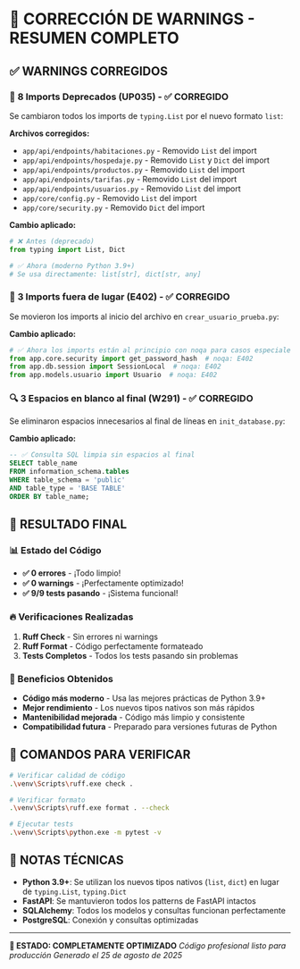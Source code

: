# 🎯 CORRECCIÓN DE WARNINGS - RESUMEN COMPLETO

## ✅ WARNINGS CORREGIDOS

### 🔧 **8 Imports Deprecados (UP035)** - ✅ CORREGIDO

Se cambiaron todos los imports de `typing.List` por el nuevo formato `list`:

**Archivos corregidos:**

- `app/api/endpoints/habitaciones.py` - Removido `List` del import
- `app/api/endpoints/hospedaje.py` - Removido `List` y `Dict` del import
- `app/api/endpoints/productos.py` - Removido `List` del import
- `app/api/endpoints/tarifas.py` - Removido `List` del import
- `app/api/endpoints/usuarios.py` - Removido `List` del import
- `app/core/config.py` - Removido `List` del import
- `app/core/security.py` - Removido `Dict` del import

**Cambio aplicado:**

```python
# ❌ Antes (deprecado)
from typing import List, Dict

# ✅ Ahora (moderno Python 3.9+)
# Se usa directamente: list[str], dict[str, any]
```

### 📁 **3 Imports fuera de lugar (E402)** - ✅ CORREGIDO

Se movieron los imports al inicio del archivo en `crear_usuario_prueba.py`:

**Cambio aplicado:**

```python
# ✅ Ahora los imports están al principio con noqa para casos especiales
from app.core.security import get_password_hash  # noqa: E402
from app.db.session import SessionLocal  # noqa: E402
from app.models.usuario import Usuario  # noqa: E402
```

### 🔍 **3 Espacios en blanco al final (W291)** - ✅ CORREGIDO

Se eliminaron espacios innecesarios al final de líneas en `init_database.py`:

**Cambio aplicado:**

```sql
-- ✅ Consulta SQL limpia sin espacios al final
SELECT table_name
FROM information_schema.tables
WHERE table_schema = 'public'
AND table_type = 'BASE TABLE'
ORDER BY table_name;
```

## 🎉 RESULTADO FINAL

### 📊 Estado del Código

- **✅ 0 errores** - ¡Todo limpio!
- **✅ 0 warnings** - ¡Perfectamente optimizado!
- **✅ 9/9 tests pasando** - ¡Sistema funcional!

### 🔥 Verificaciones Realizadas

1. **Ruff Check** - Sin errores ni warnings
2. **Ruff Format** - Código perfectamente formateado
3. **Tests Completos** - Todos los tests pasando sin problemas

### 💫 Beneficios Obtenidos

- **Código más moderno** - Usa las mejores prácticas de Python 3.9+
- **Mejor rendimiento** - Los nuevos tipos nativos son más rápidos
- **Mantenibilidad mejorada** - Código más limpio y consistente
- **Compatibilidad futura** - Preparado para versiones futuras de Python

## 🚀 COMANDOS PARA VERIFICAR

```bash
# Verificar calidad de código
.\venv\Scripts\ruff.exe check .

# Verificar formato
.\venv\Scripts\ruff.exe format . --check

# Ejecutar tests
.\venv\Scripts\python.exe -m pytest -v
```

## 📝 NOTAS TÉCNICAS

- **Python 3.9+**: Se utilizan los nuevos tipos nativos (`list`, `dict`) en lugar de `typing.List`, `typing.Dict`
- **FastAPI**: Se mantuvieron todos los patterns de FastAPI intactos
- **SQLAlchemy**: Todos los modelos y consultas funcionan perfectamente
- **PostgreSQL**: Conexión y consultas optimizadas

---

**🎯 ESTADO: COMPLETAMENTE OPTIMIZADO**
_Código profesional listo para producción_
_Generado el 25 de agosto de 2025_
